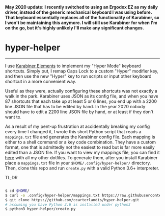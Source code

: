 **May 2020 update: I recently switched to using an Ergodox EZ as my daily driver, instead of the generic mechanical keyboard I was using before. That keyboard essentially replaces all of the functionality of Karabiner, so I won't be maintaining this anymore. I will still use Karabiner for when I'm on the go, but it's highly unlikely I'll make any significant changes.**

# hyper-helper
-----------------
I use [Karabiner Elements](https://pqrs.org/osx/karabiner/) to implement my "Hyper Mode" keyboard shortcuts. Simply put, I remap Caps Lock to a custom "Hyper" modifier key, and then use the new "Hyper" key to run scripts or input other keyboard shortcut in a more convenient way.

Useful as they were, actually configuring these shortcuts was not exactly a walk in the park. Karabiner uses JSON as its config file, and when you have 87 shortcuts that each take up at least 5 or 6 lines, you end up with a 2200 line JSON file that has to be edited by hand. In the year 2020 nobody should have to edit a 2200 line JSON file by hand, or at least if they don't want to.

As a result of my pent-up frustration at accidentally breaking my config every time I changed it, I wrote this short Python script that reads a `mappings.txt` file and generates the Karabiner
config file. Each mapping is either to a shell command or a key code combination. They have a custom format, one that is admittedly not the easiest to read but is far more easily edited than a JSON file. If you want to view my mappings file, you can find it [here](https://raw.githubusercontent.com/ccarterlandis/dotfiles/master/.config/hyper-helper/mappings.txt) with all my other dotfiles. To generate them, after you install Karabiner place a `mappings.txt` file in your `$HOME/.config/hyper-helper/` directory. Then, clone this repo and run `create.py` with a valid Python 3.6+ interpreter.

TL;DR

```bash

$ cd $HOME/
$ curl -o .config/hyper-helper/mappings.txt https://raw.githubusercontent.com/ccarterlandis/dotfiles/master/.config/hyper-helper/mappings.txt
$ git clone https://github.com/ccarterlandis/hyper-helper.git
# assuming you have Python 3.6 is installed under python3
$ python3 hyper-helper/create.py

```